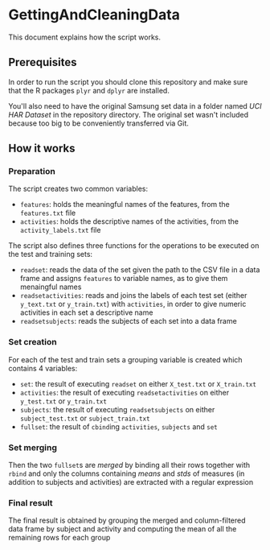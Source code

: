 # GettingAndCleaningData

This document explains how the script works.

## Prerequisites

In order to run the script you should clone this repository and make sure that the R packages `plyr` and `dplyr` are installed.

You'll also need to have the original Samsung set data in a folder named *UCI HAR Dataset* in the repository directory. The original set wasn't included because too big to be conveniently transferred via Git.

## How it works

### Preparation

The script creates two common variables:

- `features`: holds the meaningful names of the features, from the `features.txt` file
- `activities`: holds the descriptive names of the activities, from the `activity_labels.txt` file

The script also defines three functions for the operations to be executed on the test and training sets:

- `readset`: reads the data of the set given the path to the CSV file in a data frame and assigns `features` to variable names, as to give them menaingful names
- `readsetactivities`: reads and joins the labels of each test set (either `y_text.txt` or `y_train.txt`) with `activities`, in order to give numeric activities in each set a descriptive name
- `readsetsubjects`: reads the subjects of each set into a data frame

### Set creation

For each of the test and train sets a grouping variable is created which contains 4 variables:

- `set`: the result of executing `readset` on either `X_test.txt` or `X_train.txt`
- `activities`: the result of executing `readsetactivities` on either `y_test.txt` or `y_train.txt`
- `subjects`: the result of executing `readsetsubjects` on either `subject_test.txt` or `subject_train.txt`
- `fullset`: the result of `cbind`ing `activities`, `subjects` and `set`

### Set merging

Then the two `fullset`s are *merged* by binding all their rows together with `rbind` and only the columns containing *means* and *stds* of measures (in addition to subjects and activities) are extracted with a regular expression

### Final result

The final result is obtained by grouping the merged and column-filtered data frame by subject and activity and computing the mean of all the remaining rows for each group
